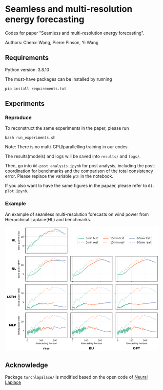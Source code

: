 # Seamless and multi-resolution energy forecasting

Codes for paper "Seamless and multi-resolution energy forecasting". 

Authors: Chenxi Wang, Pierre Pinson, Yi Wang


## Requirements
Python version: 3.8.10

The must-have packages can be installed by running
```
pip install requirements.txt
```

## Experiments
### Reproduce
To reconstruct the same experiments in the paper, please run
```
bash run_experiments.sh
```
Note: There is no multi-GPU/parallelling training in our codes. 

The results(models) and logs will be saved into ```results/``` and ```logs/```. 

Then, go into ```00-post_analysis.ipynb``` for post analysis, including the post-coordination for benchmarks and the comparison of the total consistency error. Please replace the variable ```pth``` in the notebook.

If you also want to have the same figures in the papaer, please refer to ```01-plot.ipynb```.

### Example
An example of seamless multi-resolution forecasts on wind power from Hierarchical Laplace(HL) and benchmarks.

![image info](./assets/display.png)


## Acknowledge
Package ```torchlapalace/``` is modified based on the open code of [Neural Laplace](https://github.com/samholt/NeuralLaplace)